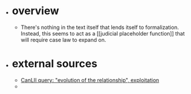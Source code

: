 - # overview
	- There's nothing in the text itself that lends itself to formalization. Instead, this seems to act as a [[judicial placeholder function]] that will require case law to expand on.
- # external sources
	- [CanLII query: "evolution of the relationship", exploitation](https://www.canlii.org/en/#search/type=decision&text=%22evolution%20of%20the%20relationship%22%20exploitation)
	-